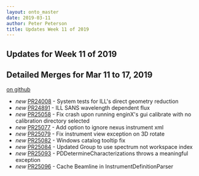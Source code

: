 ```yaml
---
layout: onto_master
date: 2019-03-11
author: Peter Peterson
title: Updates Week 11 of 2019
---
```

Updates for Week 11 of 2019
---------------------------

Detailed Merges for Mar 11 to 17, 2019
--------------------------------------
[on github](https://github.com/mantidproject/mantid/pulls?q=is%3Apr+merged%3A2019-03-12..2019-03-17)

* *new* [PR24008](https://github.com/mantidproject/mantid/pull/24008) - System tests for ILL's direct geometry reduction
* *new* [PR24891](https://github.com/mantidproject/mantid/pull/24891) - ILL SANS wavelength dependent flux
* *new* [PR25058](https://github.com/mantidproject/mantid/pull/25058) - Fix crash upon running enginX's gui calibrate with no calibration directory selected
* *new* [PR25077](https://github.com/mantidproject/mantid/pull/25077) - Add option to ignore nexus instrument xml
* *new* [PR25079](https://github.com/mantidproject/mantid/pull/25079) - Fix instrument view exception on 3D rotate
* *new* [PR25082](https://github.com/mantidproject/mantid/pull/25082) - Windows catalog tooltip fix
* *new* [PR25084](https://github.com/mantidproject/mantid/pull/25084) - Updated Group to use spectrum not workspace index
* *new* [PR25093](https://github.com/mantidproject/mantid/pull/25093) - PDDetermineCharacterizations throws a meaningful exception
* *new* [PR25096](https://github.com/mantidproject/mantid/pull/25096) - Cache Beamline in InstrumentDefinitionParser
